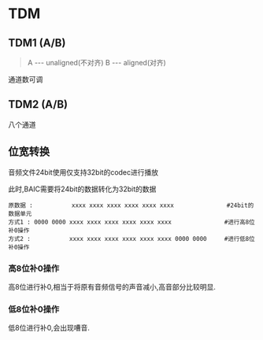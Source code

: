 # TDM


## TDM1 (A/B) 

> A --- unaligned(不对齐)
> B --- aligned(对齐)

通道数可调

## TDM2 (A/B)

八个通道

## 位宽转换

音频文件24bit使用仅支持32bit的codec进行播放

此时,BAIC需要将24bit的数据转化为32bit的数据

```
原数据	:           xxxx xxxx xxxx xxxx xxxx xxxx				#24bit的数据单元
方式1	: 0000 0000 xxxx xxxx xxxx xxxx xxxx xxxx 				#进行高8位补0操作	
方式2	:	        xxxx xxxx xxxx xxxx xxxx xxxx 0000 0000		#进行低8位补0操作
```

### 高8位补0操作

高8位进行补0,相当于将原有音频信号的声音减小,高音部分比较明显.

### 低8位补0操作

低8位进行补0,会出现嘈音.

